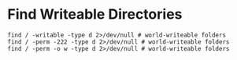 # Find Writeable Directories

```
find / -writable -type d 2>/dev/null # world-writeable folders
find / -perm -222 -type d 2>/dev/null # world-writeable folders
find / -perm -o w -type d 2>/dev/null # world-writeable folders 
```